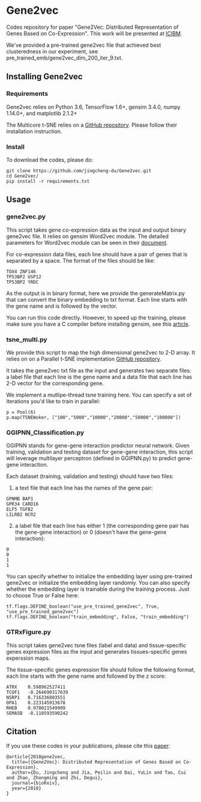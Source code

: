 # Gene2vec
Codes repository for paper "Gene2Vec: Distributed Representation of Genes Based on Co-Expression".
This work will be presented at [ICIBM](http://icibm2018.zhaobioinfo.org/).

We've provided a pre-trained gene2vec file that achieved best clusteredness in our experiment, see pre_trained_emb/gene2vec_dim_200_iter_9.txt.
## Installing Gene2vec

### Requirements
Gene2vec relies on Python 3.6, TensorFlow 1.6+, gensim 3.4.0, numpy 1.14.0+, and matplotlib 2.1.2+

The Multicore t-SNE relies on a [GitHub repository](https://github.com/DmitryUlyanov/Multicore-TSNE).
Please follow their installation instruction.

### Install
To download the codes, please do:

```
git clone https://github.com/jingcheng-du/Gene2vec.git
cd Gene2vec/
pip install -r requirements.txt
```

## Usage

### gene2vec.py
This script takes gene co-expression data as the input and output binary gene2vec file. It relies on gensim Word2vec module.
The detailed parameters for Word2vec module can be seen in their [document](https://radimrehurek.com/gensim/models/word2vec.html).

For co-expression data files, each line should have a pair of genes that is separated by a space.
The format of the files should be like:
```
TOX4 ZNF146
TP53BP2 USP12
TP53BP2 YRDC
```
As the output is in binary format, here we provide the generateMatrix.py that can
convert the binary embedding to txt format. Each line starts with the gene name and is followed by the vector.

You can run this code directly. However, to speed up the training, please make sure you have a C compiler before installing gensim, see this
[article](https://rare-technologies.com/word2vec-in-python-part-two-optimizing/).

### tsne_multi.py
We provide this script to map the high dimensional gene2vec to 2-D array.
It relies on on a Parallel t-SNE implementation [GitHub repository](https://github.com/DmitryUlyanov/Multicore-TSNE).

It takes the gene2vec txt file as the input and generates two separate files:
a label file that each line is the gene name and a data file that each line has 2-D vector for the corresponding gene.

We implement a mutlipe-thread tsne training here. You can specify a set of iterations you'd like to train in parallel:
```
p = Pool(6)
p.map(TSNEWoker, ["100","5000","10000","20000","50000","100000"])
```

### GGIPNN_Classification.py
GGIPNN stands for gene-gene interaction predictor neural network. Given training, validation and testing dataset for gene-gene interaction,
this script will leverage multilayer perceptron (defined in GGIPNN.py) to predict gene-gene interaction.

Each dataset (training, validation and testing) should have two files:

1. a text file that each line has the names of the gene pair:
```
GPNMB BAP1
GPR34 CARD16
ELF5 TGFB2
LILRB2 NCR2
```

2. a label file that each line has either 1 (the corresponding gene pair has the gene-gene interaction) or 0 (doesn't have the gene-gene interaction):
```
0
0
1
1
```

You can specify whether to initialize the embedding layer using pre-trained gene2vec or initialize the embedding layer randomly.
You can also specify whether the embedding layer is trainable during the training process. Just to choose True or False here:
```
tf.flags.DEFINE_boolean("use_pre_trained_gene2vec", True, "use_pre_trained_gene2vec")
tf.flags.DEFINE_boolean("train_embedding", False, "train_embedding")
```

### GTRxFigure.py
This script takes gene2vec tsne files (label and data) and tissue-specific genes expression files as the input
and generates tissues-specific genes experssion maps.

The tissue-specific genes expression file should follow the following format, each line starts with the gene name and followed by the z score:
```
ATRX	0.598962527411
TCOF1	-0.264690317639
NSRP1	0.716336803551
OPA1	0.223145913678
RHEB	0.978021549909
SEMA5B	-0.110593590242
```

## Citation

If you use these codes in your publications, please cite this [paper](https://www.biorxiv.org/content/early/2018/03/22/286096):

```
@article{2018gene2vec,
  title={{Gene2Vec}: Distributed Representation of Genes Based on Co-Expression},
  author={Du, Jingcheng and Jia, Peilin and Dai, YuLin and Tao, Cui and Zhao, Zhongming and Zhi, Degui},
  journal={bioRxiv},
  year={2018}
}
```
